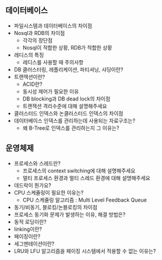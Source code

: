 ## 데이터베이스

* 파일시스템과 데이터베이스의 차이점
* Nosql과 RDB의 차이점
  * 각각의 장단점
  * Nosql이 적합한 상황, RDB가 적합한 상황
* 레디스의 특징
  * 레디스를 사용할 때 주의사항
* DB 클러스터링, 레플리케이션, 파티셔닝, 샤딩이란?
* 트랜잭션이란?
  * ACID란?
  * 동시성 제어가 필요한 이유
  * DB blocking과 DB dead lock의 차이점
  * 트랜잭션 격리수준에 대해 설명해주세요
* 클러스터드 인덱스와 논클러스터드 인덱스의 차이점
* 데이터베이스 인덱스를 관리하는데 사용되는 자료구조는?
  * 왜 B-Tree로 인덱스를 관리하는지 그 이유는?


## 운영체제

* 프로세스와 스레드란?
  * 프로세스의 context switching에 대해 설명해주세요
  * 멀티 프로세스 환경과 멀티 스레드 환경에 대해 설명해주세요
* 데드락이 뭔가요?
* CPU 스케쥴링이 필요한 이유는?
  * CPU 스케쥴링 알고리즘 : Multi Level Feedback Queue
* 동기/비동기, 블로킹/논블로킹의 차이점
* 프로세스 동기화 문제가 발생하는 이유, 해결 방법은?
* 동적 로딩이란?
* linking이란?
* 페이징이란?
* 세그멘테이션이란?
* LRU와 LFU 알고리즘을 페이징 시스템에서 적용할 수 없는 이유는?
